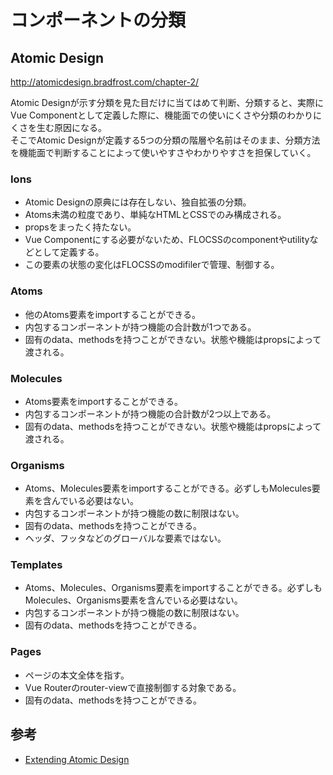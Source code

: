 # コンポーネントの分類

## Atomic Design

http://atomicdesign.bradfrost.com/chapter-2/

Atomic Designが示す分類を見た目だけに当てはめて判断、分類すると、実際にVue Componentとして定義した際に、機能面での使いにくさや分類のわかりにくさを生む原因になる。  
そこでAtomic Designが定義する5つの分類の階層や名前はそのまま、分類方法を機能面で判断することによって使いやすさやわかりやすさを担保していく。  

### Ions

- Atomic Designの原典には存在しない、独自拡張の分類。
- Atoms未満の粒度であり、単純なHTMLとCSSでのみ構成される。
- propsをまったく持たない。
- Vue Componentにする必要がないため、FLOCSSのcomponentやutilityなどとして定義する。
- この要素の状態の変化はFLOCSSのmodifilerで管理、制御する。

### Atoms

- 他のAtoms要素をimportすることができる。
- 内包するコンポーネントが持つ機能の合計数が1つである。
- 固有のdata、methodsを持つことができない。状態や機能はpropsによって渡される。

### Molecules

- Atoms要素をimportすることができる。
- 内包するコンポーネントが持つ機能の合計数が2つ以上である。
- 固有のdata、methodsを持つことができない。状態や機能はpropsによって渡される。

### Organisms

- Atoms、Molecules要素をimportすることができる。必ずしもMolecules要素を含んでいる必要はない。
- 内包するコンポーネントが持つ機能の数に制限はない。
- 固有のdata、methodsを持つことができる。
- ヘッダ、フッタなどのグローバルな要素ではない。

### Templates

- Atoms、Molecules、Organisms要素をimportすることができる。必ずしもMolecules、Organisms要素を含んでいる必要はない。
- 内包するコンポーネントが持つ機能の数に制限はない。
- 固有のdata、methodsを持つことができる。

### Pages

- ページの本文全体を指す。
- Vue Routerのrouter-viewで直接制御する対象である。
- 固有のdata、methodsを持つことができる。

## 参考

- [Extending Atomic Design](http://bradfrost.com/blog/post/extending-atomic-design/)
